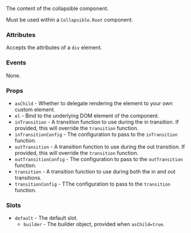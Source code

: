 The content of the collapsible component.

Must be used within a `Collapsible.Root` component.

### Attributes

Accepts the attributes of a `div` element.

### Events

None.

### Props

- `asChild` - Whether to delegate rendering the element to your own custom element.
- `el` - Bind to the underlying DOM element of the component.
- `inTransition` - A transition function to use during the in transition. If provided, this will override the `transition` function.
- `inTransitionConfig` - The configuration to pass to the `inTransition` function.
- `outTransition` - A transition function to use during the out transition. If provided, this will override the `transition` function.
- `outTransitionConfig` - The configuration to pass to the `outTransition` function.
- `transition` - A transition function to use during both the in and out transitions.
- `transitionConfig` - TThe configuration to pass to the `transition` function.

### Slots

- `default` - The default slot.
  - `builder` - The builder object, provided when `asChild=true`.

<!-- @include(./example.md) -->
